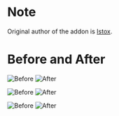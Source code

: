 # Note

Original author of the addon is [Istox](https://forum.elysium-project.org/topic/44582-addon-vanillagraphicsboost-finetune-graphical-quality/).


# Before and After

![Before](https://i.imgur.com/3seWSkr.jpg) ![After](https://i.imgur.com/40OCZfv.jpg)

![Before](https://i.imgur.com/eGEjtHZ.jpg) ![After](https://i.imgur.com/ThRFgEe.jpg)

![Before](https://i.imgur.com/Vbvml5V.jpg) ![After](https://i.imgur.com/hw54Hsv.jpg)
